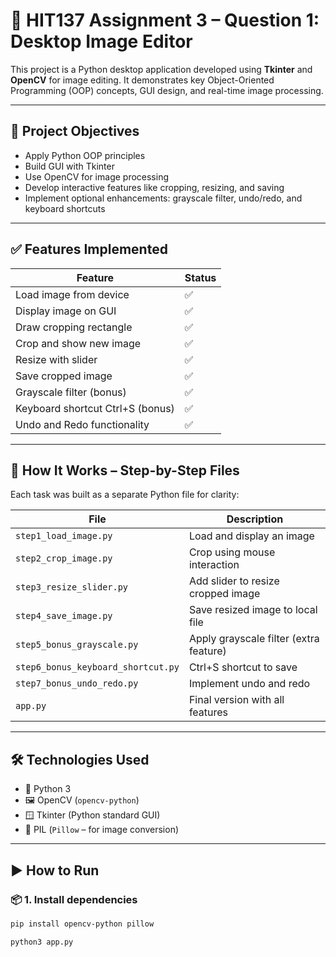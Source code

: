 # 📸 HIT137 Assignment 3 – Question 1: Desktop Image Editor

This project is a Python desktop application developed using **Tkinter** and **OpenCV** for image editing. It demonstrates key Object-Oriented Programming (OOP) concepts, GUI design, and real-time image processing.

---

## 🎯 Project Objectives

- Apply Python OOP principles
- Build GUI with Tkinter
- Use OpenCV for image processing
- Develop interactive features like cropping, resizing, and saving
- Implement optional enhancements: grayscale filter, undo/redo, and keyboard shortcuts

---

## ✅ Features Implemented

| Feature                          | Status |
|----------------------------------|--------|
| Load image from device           | ✅     |
| Display image on GUI             | ✅     |
| Draw cropping rectangle          | ✅     |
| Crop and show new image          | ✅     |
| Resize with slider               | ✅     |
| Save cropped image               | ✅     |
| Grayscale filter (bonus)         | ✅     |
| Keyboard shortcut Ctrl+S (bonus) | ✅     |
| Undo and Redo functionality      | ✅     |

---

## 🧠 How It Works – Step-by-Step Files

Each task was built as a separate Python file for clarity:

| File                       | Description                             |
|----------------------------|-----------------------------------------|
| `step1_load_image.py`      | Load and display an image               |
| `step2_crop_image.py`      | Crop using mouse interaction            |
| `step3_resize_slider.py`   | Add slider to resize cropped image      |
| `step4_save_image.py`      | Save resized image to local file        |
| `step5_bonus_grayscale.py`| Apply grayscale filter (extra feature)  |
| `step6_bonus_keyboard_shortcut.py` | Ctrl+S shortcut to save       |
| `step7_bonus_undo_redo.py` | Implement undo and redo                 |
| `app.py`                   | Final version with all features         |

---

## 🛠️ Technologies Used

- 🐍 Python 3
- 🖼️ OpenCV (`opencv-python`)
- 🪟 Tkinter (Python standard GUI)
- 🧱 PIL (`Pillow` – for image conversion)

---

## ▶️ How to Run

### 📦 1. Install dependencies

```bash
pip install opencv-python pillow

python3 app.py


